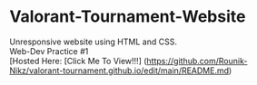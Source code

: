 # Valorant-Tournament-Website
Unresponsive website using HTML and CSS. <br> Web-Dev Practice #1 <br>
[Hosted Here: [Click Me To View!!!] (https://github.com/Rounik-Nikz/valorant-tournament.github.io/edit/main/README.md)
